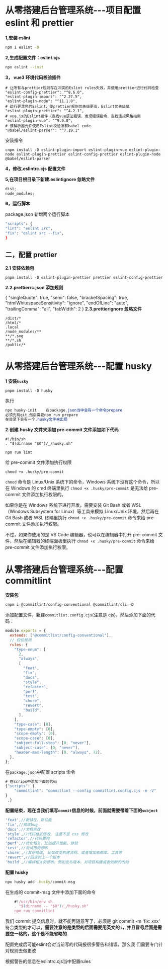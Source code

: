 # 从零搭建后台管理系统---项目配置 eslint 和 prettier

**1,安装 eslint**

```bash
npm i eslint -D
```

**2,生成配置文件：eslint.cjs**

```bash
npx eslint --init
```

**3， vue3 环境代码校验插件**

```
# 让所有与prettier规则存在冲突的Eslint rules失效，并使用prettier进行代码检查
"eslint-config-prettier": "^8.6.0",
"eslint-plugin-import": "^2.27.5",
"eslint-plugin-node": "^11.1.0",
# 运行更漂亮的Eslint，使prettier规则优先级更高，Eslint优先级低
"eslint-plugin-prettier": "^4.2.1",
# vue.js的Eslint插件（查找vue语法错误，发现错误指令，查找违规风格指南
"eslint-plugin-vue": "^9.9.0",
# 该解析器允许使用Eslint校验所有babel code
"@babel/eslint-parser": "^7.19.1"
```

安装指令

```
cnpm install -D eslint-plugin-import eslint-plugin-vue eslint-plugin-node eslint-plugin-prettier eslint-config-prettier eslint-plugin-node @babel/eslint-parser
```

**4，修改.eslintrc.cjs 配置文件**

**5,在项目根目录下新建.eslintignore 忽略文件**

```javascript
dist;
node_modules;
```

**6，运行脚本**

package.json 新增两个运行脚本

```bash
"scripts": {
"lint": "eslint src",
"fix": "eslint src --fix",
}
```

## **二，配置 prettier**

**2.1 安装依赖包**

```
pnpm install -D eslint-plugin-prettier prettier eslint-config-prettier
```

**2.2.prettierrc.json 添加规则**

{
"singleQuote": true,
"semi": false,
"bracketSpacing": true,
"htmlWhitespaceSensitivity": "ignore",
"endOfLine": "auto",
"trailingComma": "all",
"tabWidth": 2
}
**2.3.prettierignore 忽略文件**

```cobol
/dist/*
/html/*
.local
/node_modules/**
**/*.svg
**/*.sh
/public/*
```

# 从零搭建后台管理系统---配置 husky

**1 安装`husky`**

```undefined
pnpm install -D husky
```

执行

```csharp
npx husky-init    在package.json当中会有一个命令prepare  
必须先有git,然后需要npm run prepare 
在目录下会有一个.husky文件夹出现
```

**2.创建.husky 文件夹添加 pre-commit 文件添加如下代码**

```
#!/bin/sh
. "$(dirname "$0")/_/husky.sh"

npm run lint
```

给 pre-commit 文件添加执行权限

```
chmod +x .husky/pre-commit
```

`chmod` 命令是 Linux/Unix 系统下的命令，Windows 系统下没有这个命令，所以在 Windows 的 cmd 终端里执行 `chmod +x .husky/pre-commit` 是无法给 pre-commit 文件添加执行权限的。

如果你是在 Windows 系统下进行开发，需要安装 Git Bash 或者 WSL（Windows Subsystem for Linux）等工具来模拟 Linux/Unix 环境，然后再在 Git Bash 或者 WSL 终端里执行 `chmod +x .husky/pre-commit` 命令来给 pre-commit 文件添加执行权限。

不过，如果你使用的是 VS Code 编辑器，也可以在编辑器中打开 pre-commit 文件，然后在编辑器的终端面板里执行 `chmod +x .husky/pre-commit` 命令来给 pre-commit 文件添加执行权限。

# 从零搭建后台管理系统---配置 commitlint

**安装包**

```sql
cnpm i @commitlint/config-conventional @commitlint/cli -D
```

添加配置文件，新建`commitlint.config.cjs`(注意是 cjs)，然后添加下面的代码：

```javascript
module.exports = {
  extends: ["@commitlint/config-conventional"],
  // 校验规则
  rules: {
    "type-enum": [
      2,
      "always",
      [
        "feat",
        "fix",
        "docs",
        "style",
        "refactor",
        "perf",
        "test",
        "chore",
        "revert",
        "build",
      ],
    ],
    "type-case": [0],
    "type-empty": [0],
    "scope-empty": [0],
    "scope-case": [0],
    "subject-full-stop": [0, "never"],
    "subject-case": [0, "never"],
    "header-max-length": [0, "always", 72],
  },
};
```

在`package.json`中配置 scripts 命令

```javascript
# 在scrips中添加下面的代码
{"scripts": {
    "commitlint": "commitlint --config commitlint.config.cjs -e -V"
}
 ,}
```

**配置结束，现在当我们填写`commit`信息的时候，前面就需要带着下面的`subject`**

```javascript
'feat',//新特性、新功能
'fix',//修改bug
'docs',//文档修改
'style',//代码格式修改, 注意不是 css 修改
'refactor',//代码重构
'perf',//优化相关，比如提升性能、体验
'test',//测试用例修改
'chore',//其他修改, 比如改变构建流程、或者增加依赖库、工具等
'revert',//回滚到上一个版本
'build',//编译相关的修改，例如发布版本、对项目构建或者依赖的改动
```

**配置 husky**

```javascript
npx husky add .husky/commit-msg
```

在生成的 commit-msg 文件中添加下面的命令

```javascript
    #!/usr/bin/env sh
    . "$(dirname -- "$0")/_/husky.sh"
    npm run commitlint
```

我们 commit 提交信息时，就不能再随意写了，必须是 git commit -m 'fix: xxx' 符合类型的才可以，**需要注意的是类型的后面需要用英文的 :，并且冒号后面是需要空一格的，这个是不能省略的**





配置完成后可能eslint会对当前写的代码报很多警告和错误，那么我 们需要专门针对规则去做更改

根据警告的信息在eslintrc.cjs当中配置rules
